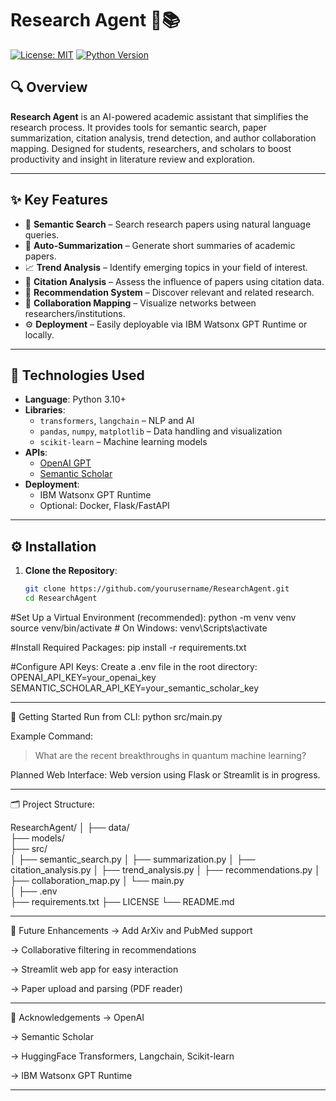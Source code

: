 # Research Agent 🧠📚
[![License: MIT](https://img.shields.io/badge/License-MIT-green.svg)](LICENSE)
[![Python Version](https://img.shields.io/badge/Python-3.10+-blue.svg)](https://www.python.org/)

## 🔍 Overview

**Research Agent** is an AI-powered academic assistant that simplifies the research process. It provides tools for semantic search, paper summarization, citation analysis, trend detection, and author collaboration mapping. Designed for students, researchers, and scholars to boost productivity and insight in literature review and exploration.

---

## ✨ Key Features

- 🔎 **Semantic Search** – Search research papers using natural language queries.
- 🧾 **Auto-Summarization** – Generate short summaries of academic papers.
- 📈 **Trend Analysis** – Identify emerging topics in your field of interest.
- 🔗 **Citation Analysis** – Assess the influence of papers using citation data.
- 🧠 **Recommendation System** – Discover relevant and related research.
- 👥 **Collaboration Mapping** – Visualize networks between researchers/institutions.
- ⚙️ **Deployment** – Easily deployable via IBM Watsonx GPT Runtime or locally.

---

## 🧰 Technologies Used

- **Language**: Python 3.10+
- **Libraries**:
  - `transformers`, `langchain` – NLP and AI
  - `pandas`, `numpy`, `matplotlib` – Data handling and visualization
  - `scikit-learn` – Machine learning models
- **APIs**:
  - [OpenAI GPT](https://platform.openai.com/)
  - [Semantic Scholar](https://api.semanticscholar.org/)
- **Deployment**:
  - IBM Watsonx GPT Runtime
  - Optional: Docker, Flask/FastAPI

---

## ⚙️ Installation

1. **Clone the Repository**:
   ```bash
   git clone https://github.com/yourusername/ResearchAgent.git
   cd ResearchAgent
#Set Up a Virtual Environment (recommended):
   python -m venv venv
source venv/bin/activate   # On Windows: venv\Scripts\activate

#Install Required Packages:
   pip install -r requirements.txt

#Configure API Keys:
Create a .env file in the root directory:
OPENAI_API_KEY=your_openai_key
SEMANTIC_SCHOLAR_API_KEY=your_semantic_scholar_key

---

🚀 Getting Started
Run from CLI:
python src/main.py

Example Command:
> What are the recent breakthroughs in quantum machine learning?

Planned Web Interface:
Web version using Flask or Streamlit is in progress.

---

🗂 Project Structure:

ResearchAgent/
│
├── data/                    
├── models/                   
├── src/                      
│   ├── semantic_search.py
│   ├── summarization.py
│   ├── citation_analysis.py
│   ├── trend_analysis.py
│   ├── recommendations.py
│   ├── collaboration_map.py
│   └── main.py               
│
├── .env                      
├── requirements.txt
├── LICENSE
└── README.md

---

🌱 Future Enhancements
-> Add ArXiv and PubMed support

-> Collaborative filtering in recommendations

-> Streamlit web app for easy interaction

-> Paper upload and parsing (PDF reader)

---

🙏 Acknowledgements
-> OpenAI

-> Semantic Scholar

-> HuggingFace Transformers, Langchain, Scikit-learn

-> IBM Watsonx GPT Runtime

---






